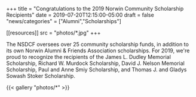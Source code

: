 +++
title = "Congratulations to the 2019 Norwin Community Scholarship Recipients"
date  = 2019-07-20T12:15:00-05:00
draft = false
"news/categories" = ["Alumni","Scholarships"]

[[resources]]
  src  = "photos/*.jpg"
+++

The NSDCF oversees over 25 community scholarship funds, in addition to its own Norwin Alumni & Friends Association scholarships. For 2019, we're proud to recognize the recipients of the James L. Dudley Memorial Scholarship, Richard W. Murdock Scholarship, David J. Nelson Memorial Scholarship, Paul and Anne Smiy Scholarship, and Thomas J. and Gladys Sowash Stoker Scholarship.

{{< gallery "photos/*" >}}
